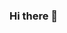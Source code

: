 ### Hi there 👋

<!--
**Mhmoodbejo/Mhmoodbejo** is a ✨ _special_ ✨ repository because its `README.md` (this file) appears on your GitHub profile.

I’m currently working on personal project of a deep learning model that classifies dental radiographs to detect abnormalities  

I’m learning AI/ML, DEEP Learning, and python  

 I’m looking to collaborate on deep learning projects in relation to health care industry

- 💬 Ask me about anything
-->
